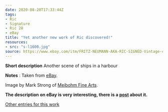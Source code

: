 ```yaml
---
date: 2020-08-20T17:33:44Z
tags:
- Ric
- Signature
- Ric 28
- eBay
title: "Yet another new work of Ric discovered!"
resources:
- src: "s-l1600.jpg"
source: https://www.ebay.com/itm/FRITZ-NEUMANN-AKA-RIC-SIGNED-Vintage-c-1960s-Color-Etching-HARBOR-SCENE-BOATS-/133483534358
---
```


**Short description** Another scene of ships in a harbour

**Notes** : Taken from [eBay](https://www.ebay.com/itm/FRITZ-NEUMANN-AKA-RIC-SIGNED-Vintage-c-1960s-Color-Etching-HARBOR-SCENE-BOATS-/133483534358).

Image by Mark Strong of [Meibohm Fine Arts](http://meibohmfinearts.com/).

**The description on eBay is very interesting, there is a [post](/post/mystery-solved) about it.**

[Other entries for this work](/tags/Ric-28)
